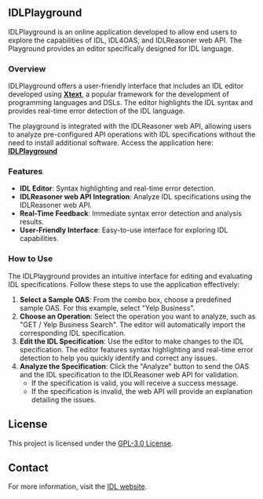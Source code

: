 ## IDLPlayground

IDLPlayground is an online application developed to allow end users to explore the capabilities of IDL, IDL4OAS, and IDLReasoner web API. The Playground provides an editor specifically designed for IDL language.

### Overview

IDLPlayground offers a user-friendly interface that includes an IDL editor developed using [**Xtext**](https://www.eclipse.org/Xtext/), a popular framework for the development of programming languages and DSLs. The editor highlights the IDL syntax and provides real-time error detection of the IDL language.

The playground is integrated with the IDLReasoner web API, allowing users to analyze pre-configured API operations with IDL specifications without the need to install additional software. Access the application here: [**IDLPlayground**](http://idl.us.es/playground/)

### Features

- **IDL Editor**: Syntax highlighting and real-time error detection.
- **IDLReasoner web API Integration**: Analyze IDL specifications using the IDLReasoner web API.
- **Real-Time Feedback**: Immediate syntax error detection and analysis results.
- **User-Friendly Interface**: Easy-to-use interface for exploring IDL capabilities.

### How to Use

The IDLPlayground provides an intuitive interface for editing and evaluating IDL specifications. Follow these steps to use the application effectively:

1. **Select a Sample OAS**: From the combo box, choose a predefined sample OAS. For this example, select "Yelp Business".
2. **Choose an Operation**: Select the operation you want to analyze, such as "GET / Yelp Business Search". The editor will automatically import the corresponding IDL specification.
3. **Edit the IDL Specification**: Use the editor to make changes to the IDL specification. The editor features syntax highlighting and real-time error detection to help you quickly identify and correct any issues.
4. **Analyze the Specification**: Click the "Analyze" button to send the OAS and the IDL specification to the IDLReasoner web API for validation.
    - If the specification is valid, you will receive a success message.
    - If the specification is invalid, the web API will provide an explanation detailing the issues.

## License

This project is licensed under the [GPL-3.0 License](LICENSE). 

## Contact

For more information, visit the [IDL website](http://idl.us.es/).

